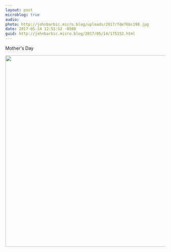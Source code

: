 ```yaml
---
layout: post
microblog: true
audio: 
photo: http://johnbarbic.micro.blog/uploads/2017/fde76bc198.jpg
date: 2017-05-14 12:51:52 -0500
guid: http://johnbarbic.micro.blog/2017/05/14/175152.html
---
```

Mother's Day

<img src="http://johnbarbic.micro.blog/uploads/2017/fde76bc198.jpg" width="600" height="600" style="height: auto" />
